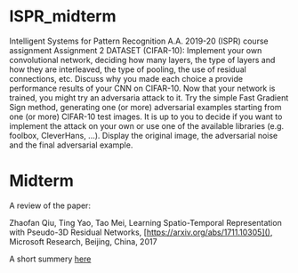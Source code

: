 # ISPR_midterm
Intelligent Systems for Pattern Recognition A.A. 2019-20 (ISPR) course assignment 
Assignment 2  DATASET (CIFAR-10):  Implement your own convolutional network, deciding how many layers, the type of layers and how they are interleaved, 
the type of pooling, the use of residual connections, etc. Discuss why you made each choice a provide performance results of your CNN on CIFAR-10. 
Now that your network is trained, you might try an adversaria attack to it. 
Try the simple Fast Gradient Sign method, generating one (or more) adversarial examples starting from one (or more) CIFAR-10 test images. 
It is up to you to decide if you want to implement the attack on your own or use one of the available libraries (e.g. foolbox,  CleverHans, ...). 
Display the original image, the adversarial noise and the final adversarial example.



# Midterm

A review of the paper:

Zhaofan Qiu, Ting Yao, Tao Mei, Learning Spatio-Temporal Representation with Pseudo-3D Residual Networks, [https://arxiv.org/abs/1711.10305](), Microsoft Research, Beijing, China, 2017

 A short summery [here]()
